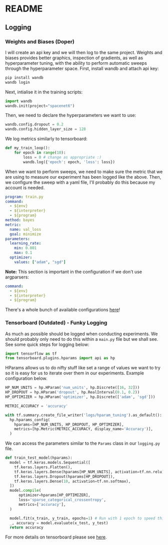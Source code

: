 # README
## Logging
### Weights and Biases (Doper)
I will create an api key and we will then log to the same project. Weights and biases provides better graphics, inspection of gradients, as well as hyperparameter tuning, with the ability to perform automatic sweeps through the hyperparameter space. 
First, install wandb and attach api key:
```bash
pip install wandb
wandb login
```
Next, intialise it in the training scripts:
```python
import wandb
wandb.init(project="spacenet6")
```
Then, we need to declare the hyperparameters we want to use:
```python
wandb.config.dropout = 0.2
wandb.config.hidden_layer_size = 128
```
We log metrics similarly to tensorboard:
```python
def my_train_loop():
    for epoch in range(10):
        loss = 0 # change as appropriate :)
        wandb.log({'epoch': epoch, 'loss': loss})
```
When we want to perform sweeps, we need to make sure the metric that we are using to measure our experiment has been logged like the above. Then, we configure the sweep with a yaml file, I'll probably do this because my account is needed. 
```yaml
program: train.py
command:
  - ${env}
  - ${interpreter}
  - ${program}
method: bayes
metric:
  name: val_loss
  goal: minimize
parameters:
  learning_rate:
    min: 0.001
    max: 0.1
  optimizer:
    values: ["adam", "sgd"]
```
**Note:** This section is important in the configuration if we don't use argparsers:
```yaml
command:
  - ${env}
  - ${interpreter}
  - ${program}
```
There's a whole bunch of available configurations [here](https://docs.wandb.com/sweeps/configuration)!
### Tensorboard (Outdated) - Funky Logging
As much as possible should be logged when conducting experiments. We should probably only need to do this within a `main.py` file but we shall see. See some quick steps for logging below:
```python
import tensorflow as tf
from tensorboard.plugins.hparams import api as hp
```
HParams allows us to do nifty stuff like set a range of values we want to try so it is easy for us to iterate over them in our experiments. Example configuration below. 
```python
HP_NUM_UNITS = hp.HParam('num_units', hp.Discrete([16, 32]))
HP_DROPOUT = hp.HParam('dropout', hp.RealInterval(0.1, 0.2))
HP_OPTIMIZER = hp.HParam('optimizer', hp.Discrete(['adam', 'sgd']))

METRIC_ACCURACY = 'accuracy'

with tf.summary.create_file_writer('logs/hparam_tuning').as_default():
  hp.hparams_config(
    hparams=[HP_NUM_UNITS, HP_DROPOUT, HP_OPTIMIZER],
    metrics=[hp.Metric(METRIC_ACCURACY, display_name='Accuracy')],
  )
```
We can access the parameters similar to the `Params` class in our `logging.py` file.
```python
def train_test_model(hparams):
  model = tf.keras.models.Sequential([
    tf.keras.layers.Flatten(),
    tf.keras.layers.Dense(hparams[HP_NUM_UNITS], activation=tf.nn.relu),
    tf.keras.layers.Dropout(hparams[HP_DROPOUT]),
    tf.keras.layers.Dense(10, activation=tf.nn.softmax),
  ])
  model.compile(
      optimizer=hparams[HP_OPTIMIZER],
      loss='sparse_categorical_crossentropy',
      metrics=['accuracy'],
  )

  model.fit(x_train, y_train, epochs=1) # Run with 1 epoch to speed things up for demo purposes
  _, accuracy = model.evaluate(x_test, y_test)
  return accuracy
```
For more details on tensorboard please see [here](https://www.tensorflow.org/tensorboard/hyperparameter_tuning_with_hparams).

